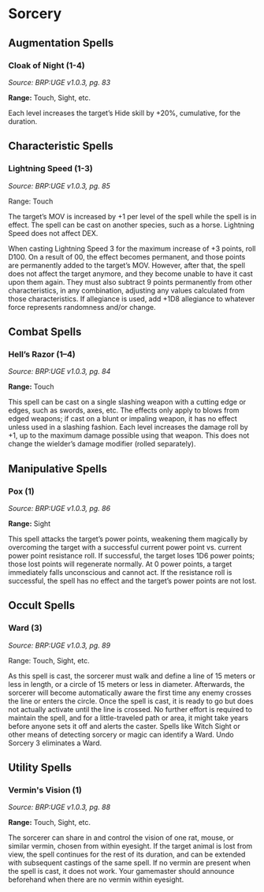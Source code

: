 # Sorcery

## Augmentation Spells

### Cloak of Night (1-4)

_Source: BRP:UGE v1.0.3, pg. 83_

**Range:** Touch, Sight, etc.

Each level increases the target’s Hide skill by +20%, cumulative, for the duration.

## Characteristic Spells

### Lightning Speed (1-3)

_Source: BRP:UGE v1.0.3, pg. 85_

Range: Touch

The target’s MOV is increased by +1 per level of the spell while the spell is in effect. The spell can be cast on another species, such as a horse. Lightning Speed does not affect DEX.

When casting Lightning Speed 3 for the maximum increase of +3 points, roll D100. On a result of 00, the effect becomes permanent, and those points are permanently added to the target’s MOV. However, after that, the spell does not affect the target anymore, and they become unable to have it cast upon them again. They must also subtract 9 points permanently from other characteristics, in any combination, adjusting any values calculated from those characteristics. If allegiance is used, add +1D8 allegiance to whatever force represents randomness and/or change.

## Combat Spells

### Hell’s Razor (1–4)

_Source: BRP:UGE v1.0.3, pg. 84_

**Range:** Touch

This spell can be cast on a single slashing weapon with a cutting edge or edges, such as swords, axes, etc. The effects only apply to blows from edged weapons; if cast on a blunt or impaling weapon, it has no effect unless used in a slashing fashion. Each level increases the damage roll by +1, up to the maximum damage possible using that weapon. This does not change the wielder’s damage modifier (rolled separately).

## Manipulative Spells

### Pox (1)

_Source: BRP:UGE v1.0.3, pg. 86_

**Range:** Sight

This spell attacks the target’s power points, weakening them magically by overcoming the target with a successful current power point vs. current power point resistance roll. If successful, the target loses 1D6 power points; those lost points will regenerate normally. At 0 power points, a target immediately falls unconscious and cannot act. If the resistance roll is successful, the spell has no effect and the target’s power points are not lost.

## Occult Spells

### Ward (3)

_Source: BRP:UGE v1.0.3, pg. 89_

Range: Touch, Sight, etc.

As this spell is cast, the sorcerer must walk and define a line of 15 meters or less in length, or a circle of 15 meters or less in diameter. Afterwards, the sorcerer will become automatically aware the first time any enemy crosses the line or enters the circle. Once the spell is cast, it is ready to go but does not actually activate until the line is crossed. No further effort is required to maintain the spell, and for a little-traveled path or area, it might take years before anyone sets it off and alerts the caster. Spells like Witch Sight or other means of detecting sorcery or magic can identify a Ward. Undo Sorcery 3 eliminates a Ward.

## Utility Spells

### Vermin's Vision (1)

_Source: BRP:UGE v1.0.3, pg. 88_

**Range:** Touch, Sight, etc.

The sorcerer can share in and control the vision of one rat, mouse, or similar vermin, chosen from within eyesight. If the target animal is lost from view, the spell continues for the rest of its duration, and can be extended with subsequent castings of the same spell. If no vermin are present when the spell is cast, it does not work. Your gamemaster should announce beforehand when there are no vermin within eyesight.
